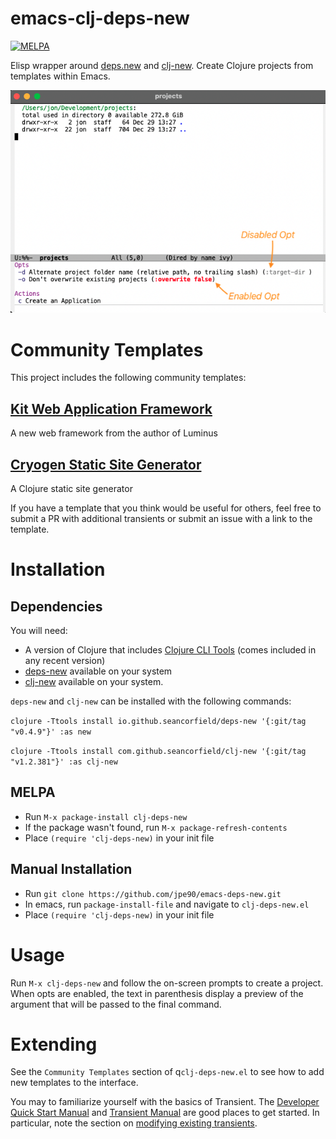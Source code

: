 # emacs-clj-deps-new

[![MELPA](https://melpa.org/packages/clj-deps-new-badge.svg)](https://melpa.org/#/clj-deps-new)

Elisp wrapper around [deps.new](https://github.com/seancorfield/deps-new) and [clj-new](https://github.com/seancorfield/clj-new). Create Clojure projects from templates within Emacs. 

![emacs-deps-new](screenshot.png)

# Community Templates

This project includes the following community templates:

## [Kit Web Application Framework](https://kit-clj.github.io)

A new web framework from the author of Luminus

## [Cryogen Static Site Generator](http://cryogenweb.org)

A Clojure static site generator

If you have a template that you think would be useful for others, feel free to submit a PR with additional transients or submit an issue with a link to the template.

# Installation

## Dependencies

You will need:

- A version of Clojure that includes [Clojure CLI Tools](https://github.com/clojure/tools.deps.alpha) (comes included in any recent version)
- [deps-new](https://github.com/seancorfield/deps-new) available on your system
- [clj-new](https://github.com/seancorfield/clj-new) available on your system. 

`deps-new` and `clj-new` can be installed with the following commands:

`clojure -Ttools install io.github.seancorfield/deps-new '{:git/tag "v0.4.9"}' :as new`

`clojure -Ttools install com.github.seancorfield/clj-new '{:git/tag "v1.2.381"}' :as clj-new`

## MELPA 

- Run `M-x package-install clj-deps-new`
- If the package wasn't found, run `M-x package-refresh-contents`
- Place `(require 'clj-deps-new)` in your init file

## Manual Installation

- Run `git clone https://github.com/jpe90/emacs-deps-new.git`
- In emacs, run `package-install-file` and navigate to `clj-deps-new.el`
- Place `(require 'clj-deps-new)` in your init file

# Usage

Run `M-x clj-deps-new` and follow the on-screen prompts to create a project. 
When opts are enabled, the text in parenthesis display a preview of the argument that will be passed to the final command.

# Extending

See the `Community Templates` section of q`clj-deps-new.el` to see how to add new templates to the interface.

You may to familiarize yourself with the basics of Transient. The [Developer Quick Start Manual](https://github.com/magit/transient/wiki/Developer-Quick-Start-Guide) and [Transient Manual](https://magit.vc/manual/transient.html#Defining-New-Commands) are good places to get started. In particular, note the section on [modifying existing transients](https://magit.vc/manual/transient.html#Modifying-Existing-Transients). 
